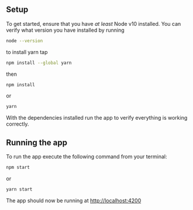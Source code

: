 
## Setup
To get started, ensure that you have *at least* Node v10 installed. You can verify what version you have installed by running 
```sh
node --version
```

to install yarn tap
```sh
npm install --global yarn
```
then 

```sh
npm install
```

or

```sh
yarn
```

With the dependencies installed run the app to verify everything is working correctly.

## Running the app
To run the app execute the following command from your terminal:
```sh
npm start
```
or

```sh
yarn start
```

The app should now be running at [http://localhost:4200](http://localhost:4200)


